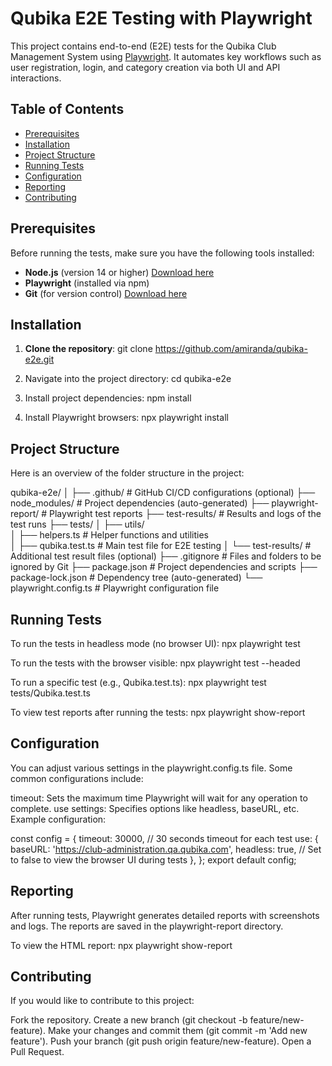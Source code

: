 # Qubika E2E Testing with Playwright

This project contains end-to-end (E2E) tests for the Qubika Club Management System using [Playwright](https://playwright.dev/). It automates key workflows such as user registration, login, and category creation via both UI and API interactions.

## Table of Contents
- [Prerequisites](#prerequisites)
- [Installation](#installation)
- [Project Structure](#project-structure)
- [Running Tests](#running-tests)
- [Configuration](#configuration)
- [Reporting](#reporting)
- [Contributing](#contributing)

## Prerequisites
Before running the tests, make sure you have the following tools installed:
- **Node.js** (version 14 or higher) [Download here](https://nodejs.org/)
- **Playwright** (installed via npm)
- **Git** (for version control) [Download here](https://git-scm.com/)

## Installation

1. **Clone the repository**:
   git clone https://github.com/amiranda/qubika-e2e.git

2. Navigate into the project directory:
cd qubika-e2e

3. Install project dependencies:
npm install

4. Install Playwright browsers:
npx playwright install

## Project Structure
Here is an overview of the folder structure in the project:

qubika-e2e/
│
├── .github/                # GitHub CI/CD configurations (optional)
├── node_modules/           # Project dependencies (auto-generated)
├── playwright-report/      # Playwright test reports
├── test-results/           # Results and logs of the test runs
├── tests/
│   ├── utils/              
│        ├── helpers.ts     # Helper functions and utilities         
│   ├── qubika.test.ts      # Main test file for E2E testing
│   └── test-results/       # Additional test result files (optional)
├── .gitignore              # Files and folders to be ignored by Git
├── package.json            # Project dependencies and scripts
├── package-lock.json       # Dependency tree (auto-generated)
└── playwright.config.ts    # Playwright configuration file

## Running Tests
To run the tests in headless mode (no browser UI):
npx playwright test

To run the tests with the browser visible:
npx playwright test --headed

To run a specific test (e.g., Qubika.test.ts):
npx playwright test tests/Qubika.test.ts

To view test reports after running the tests:
npx playwright show-report

## Configuration
You can adjust various settings in the playwright.config.ts file. Some common configurations include:

timeout: Sets the maximum time Playwright will wait for any operation to complete.
use settings: Specifies options like headless, baseURL, etc.
Example configuration:

const config = {
  timeout: 30000, // 30 seconds timeout for each test
  use: {
    baseURL: 'https://club-administration.qa.qubika.com',
    headless: true, // Set to false to view the browser UI during tests
  },
};
export default config;

## Reporting
After running tests, Playwright generates detailed reports with screenshots and logs. The reports are saved in the playwright-report directory.

To view the HTML report:
npx playwright show-report

## Contributing
If you would like to contribute to this project:

Fork the repository.
Create a new branch (git checkout -b feature/new-feature).
Make your changes and commit them (git commit -m 'Add new feature').
Push your branch (git push origin feature/new-feature).
Open a Pull Request.